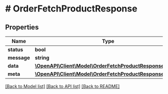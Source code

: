 # # OrderFetchProductResponse

## Properties

Name | Type | Description | Notes
------------ | ------------- | ------------- | -------------
**status** | **bool** |  |
**message** | **string** |  |
**data** | [**\OpenAPI\Client\Model\OrderFetchProductResponseArray[]**](OrderFetchProductResponseArray.md) |  |
**meta** | [**\OpenAPI\Client\Model\OrderFetchProductResponseMeta**](OrderFetchProductResponseMeta.md) |  |

[[Back to Model list]](../../README.md#models) [[Back to API list]](../../README.md#endpoints) [[Back to README]](../../README.md)
